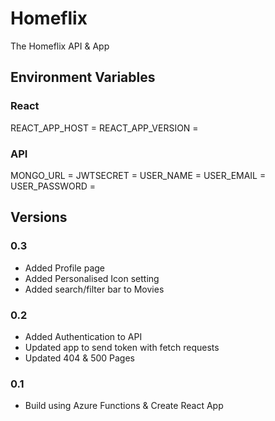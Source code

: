 # Homeflix

The Homeflix API & App

## Environment Variables

### React

REACT_APP_HOST =
REACT_APP_VERSION =

### API

MONGO_URL =
JWTSECRET =
USER_NAME =
USER_EMAIL =
USER_PASSWORD =

## Versions

### 0.3

- Added Profile page
- Added Personalised Icon setting
- Added search/filter bar to Movies

### 0.2

- Added Authentication to API
- Updated app to send token with fetch requests
- Updated 404 & 500 Pages

### 0.1

- Build using Azure Functions & Create React App
